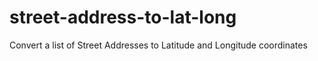 # street-address-to-lat-long
Convert a list of Street Addresses to Latitude and Longitude coordinates
